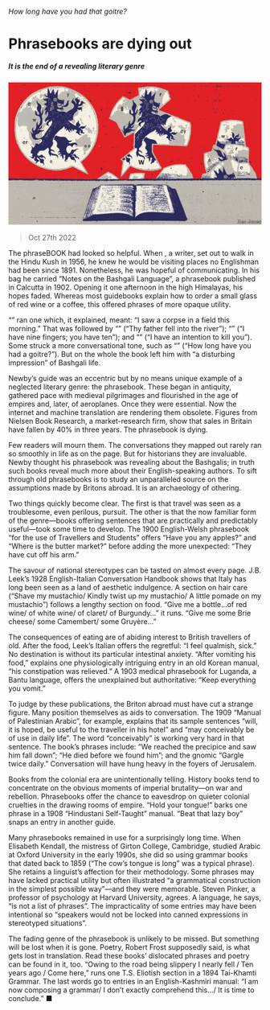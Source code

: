 ###### How long have you had that goitre?

# Phrasebooks are dying out 

##### It is the end of a revealing literary genre 

![image](images/20221029_BRD001.jpg) 

> Oct 27th 2022 

The phraseBOOK had looked so helpful. When , a writer, set out to walk in the Hindu Kush in 1956, he knew he would be visiting places no Englishman had been since 1891. Nonetheless, he was hopeful of communicating. In his bag he carried “Notes on the Bashgali Language”, a phrasebook published in Calcutta in 1902. Opening it one afternoon in the high Himalayas, his hopes faded. Whereas most guidebooks explain how to order a small glass of red wine or a coffee, this offered phrases of more opaque utility.

“” ran one which, it explained, meant: “I saw a corpse in a field this morning.” That was followed by “” (“Thy father fell into the river”); “” (“I have nine fingers; you have ten”); and “” (“I have an intention to kill you”). Some struck a more conversational tone, such as “” (“How long have you had a goitre?”). But on the whole the book left him with “a disturbing impression” of Bashgali life.

Newby’s guide was an eccentric but by no means unique example of a neglected literary genre: the phrasebook. These began in antiquity, gathered pace with medieval pilgrimages and flourished in the age of empires and, later, of aeroplanes. Once they were essential. Now the internet and machine translation are rendering them obsolete. Figures from Nielsen Book Research, a market-research firm, show that sales in Britain have fallen by 40% in three years. The phrasebook is dying.

Few readers will mourn them. The conversations they mapped out rarely ran so smoothly in life as on the page. But for historians they are invaluable. Newby thought his phrasebook was revealing about the Bashgalis; in truth such books reveal much more about their English-speaking authors. To sift through old phrasebooks is to study an unparalleled source on the assumptions made by Britons abroad. It is an archaeology of othering. 

Two things quickly become clear. The first is that travel was seen as a troublesome, even perilous, pursuit. The other is that the now familiar form of the genre—books offering sentences that are practically and predictably useful—took some time to develop. The 1900 English-Welsh phrasebook “for the use of Travellers and Students” offers “Have you any apples?” and “Where is the butter market?” before adding the more unexpected: “They have cut off his arm.” 

The savour of national stereotypes can be tasted on almost every page. J.B. Leek’s 1928 English-Italian Conversation Handbook shows that Italy has long been seen as a land of aesthetic indulgence. A section on hair care (“Shave my mustachio/ Kindly twist up my mustachio/ A little pomade on my mustachio”) follows a lengthy section on food. “Give me a bottle…of red wine/ of white wine/ of claret/ of Burgundy…” it runs. “Give me some Brie cheese/ some Camembert/ some Gruyère…”

The consequences of eating are of abiding interest to British travellers of old. After the food, Leek’s Italian offers the regretful: “I feel qualmish, sick.” No destination is without its particular intestinal anxiety. “After vomiting his food,” explains one physiologically intriguing entry in an old Korean manual, “his constipation was relieved.” A 1903 medical phrasebook for Luganda, a Bantu language, offers the unexplained but authoritative: “Keep everything you vomit.” 

To judge by these publications, the Briton abroad must have cut a strange figure. Many position themselves as aids to conversation. The 1909 “Manual of Palestinian Arabic”, for example, explains that its sample sentences “will, it is hoped, be useful to the traveller in his hotel” and “may conceivably be of use in daily life”. The word “conceivably” is working very hard in that sentence. The book’s phrases include: “We reached the precipice and saw him fall down”; “He died before we found him”; and the gnomic “Gargle twice daily.” Conversation will have hung heavy in the foyers of Jerusalem.

Books from the colonial era are unintentionally telling. History books tend to concentrate on the obvious moments of imperial brutality—on war and rebellion. Phrasebooks offer the chance to eavesdrop on quieter colonial cruelties in the drawing rooms of empire. “Hold your tongue!” barks one phrase in a 1908 “Hindustani Self-Taught” manual. “Beat that lazy boy” snaps an entry in another guide. 

Many phrasebooks remained in use for a surprisingly long time. When Elisabeth Kendall, the mistress of Girton College, Cambridge, studied Arabic at Oxford University in the early 1990s, she did so using grammar books that dated back to 1859 (“The cow’s tongue is long” was a typical phrase). She retains a linguist’s affection for their methodology. Some phrases may have lacked practical utility but often illustrated “a grammatical construction in the simplest possible way”—and they were memorable. Steven Pinker, a professor of psychology at Harvard University, agrees. A language, he says, “is not a list of phrases”. The impracticality of some entries may have been intentional so “speakers would not be locked into canned expressions in stereotyped situations”. 

The fading genre of the phrasebook is unlikely to be missed. But something will be lost when it is gone. Poetry, Robert Frost supposedly said, is what gets lost in translation. Read these books’ dislocated phrases and poetry can be found in it, too. “Owing to the road being slippery I nearly fell / Ten years ago / Come here,” runs one T.S. Eliotish section in a 1894 Tai-Khamti Grammar. The last words go to entries in an English-Kashmiri manual: “I am now composing a grammar/ I don’t exactly comprehend this…/ It is time to conclude.” ■

